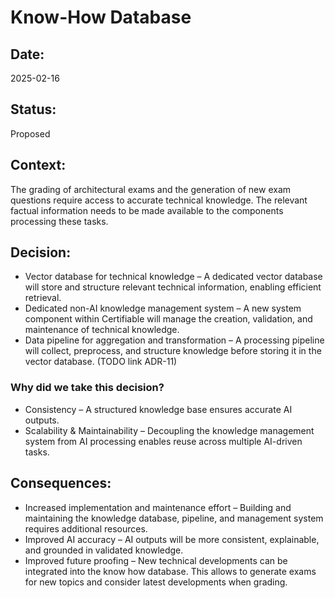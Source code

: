 # Know-How Database 

## Date:
2025-02-16

## Status:
Proposed

## Context:
The grading of architectural exams and the generation of new exam questions require access to accurate technical knowledge. 
The relevant factual information needs to be made available to the components processing these tasks. 

## Decision:

* Vector database for technical knowledge – A dedicated vector database will store and structure relevant technical information, enabling efficient retrieval.
* Dedicated non-AI knowledge management system – A new system component within Certifiable will manage the creation, validation, and maintenance of technical knowledge.
* Data pipeline for aggregation and transformation – A processing pipeline will collect, preprocess, and structure knowledge before storing it in the vector database. (TODO link ADR-11)

### Why did we take this decision?

* Consistency – A structured knowledge base ensures accurate AI outputs. 
* Scalability & Maintainability – Decoupling the knowledge management system from AI processing enables reuse across multiple AI-driven tasks.


## Consequences:
* Increased implementation and maintenance effort – Building and maintaining the knowledge database, pipeline, and management system requires additional resources.
* Improved AI accuracy – AI outputs will be more consistent, explainable, and grounded in validated knowledge.
* Improved future proofing – New technical developments can be integrated into the know how database. This allows to generate
exams for new topics and consider latest developments when grading. 
